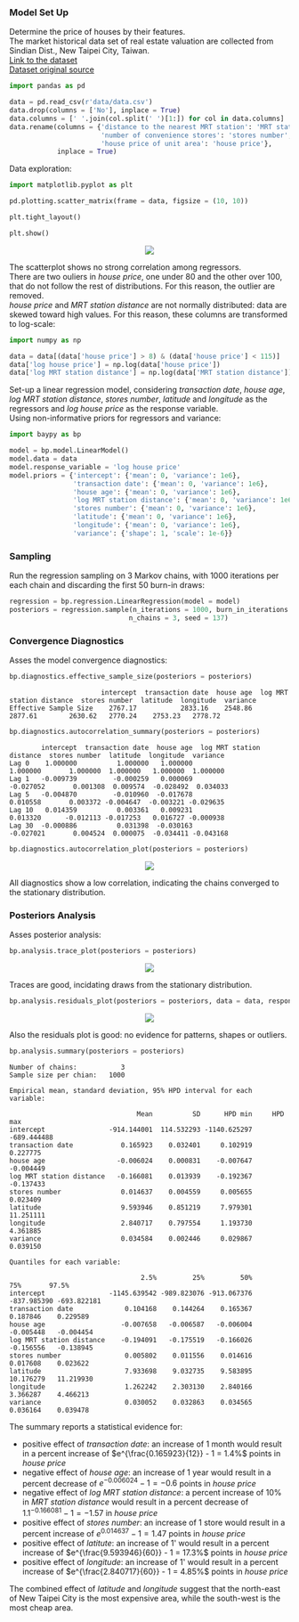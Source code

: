 ### Model Set Up

Determine the price of houses by their features.  
The market historical data set of real estate valuation are collected 
from Sindian Dist., New Taipei City, Taiwan.  
[Link to the dataset](https://github.com/AndreaBlengino/baypy/blob/master/examples/real_estate/data/data.csv)  
[Dataset original source](https://archive.ics.uci.edu/dataset/477/real+estate+valuation+data+set)

```python
import pandas as pd

data = pd.read_csv(r'data/data.csv')
data.drop(columns = ['No'], inplace = True)
data.columns = [' '.join(col.split(' ')[1:]) for col in data.columns]
data.rename(columns = {'distance to the nearest MRT station': 'MRT station distance',
                       'number of convenience stores': 'stores number',
                       'house price of unit area': 'house price'},
            inplace = True)
```

Data exploration:

```python
import matplotlib.pyplot as plt

pd.plotting.scatter_matrix(frame = data, figsize = (10, 10))

plt.tight_layout()

plt.show()
```

<p align="center">
    <img src="images/original_data.png">
</p>

The scatterplot shows no strong correlation among regressors.   
There are two ouliers in *house price*, one under 80 and the other over 
100, that do not follow the rest of distributions. For this reason, the
outlier are removed.  
*house price* and *MRT station distance* are not normally distributed: 
data are skewed toward high values. For this reason, these columns are 
transformed to log-scale:

```python
import numpy as np

data = data[(data['house price'] > 8) & (data['house price'] < 115)]
data['log house price'] = np.log(data['house price'])
data['log MRT station distance'] = np.log(data['MRT station distance'])
```

Set-up a linear regression model, considering *transaction date*, 
*house age*, *log MRT station distance*, *stores number*, *latitude* and
*longitude* as the regressors and *log house price* as the response 
variable.  
Using non-informative priors for regressors and variance:

```python
import baypy as bp

model = bp.model.LinearModel()
model.data = data
model.response_variable = 'log house price'
model.priors = {'intercept': {'mean': 0, 'variance': 1e6},
                'transaction date': {'mean': 0, 'variance': 1e6},
                'house age': {'mean': 0, 'variance': 1e6},
                'log MRT station distance': {'mean': 0, 'variance': 1e6},
                'stores number': {'mean': 0, 'variance': 1e6},
                'latitude': {'mean': 0, 'variance': 1e6},
                'longitude': {'mean': 0, 'variance': 1e6},
                'variance': {'shape': 1, 'scale': 1e-6}}
```

### Sampling

Run the regression sampling on 3 Markov chains, with 1000 iterations per 
each chain and discarding the first 50 burn-in draws:

```python
regression = bp.regression.LinearRegression(model = model)
posteriors = regression.sample(n_iterations = 1000, burn_in_iterations = 50, 
                              n_chains = 3, seed = 137)
```

### Convergence Diagnostics

Asses the model convergence diagnostics:

```python
bp.diagnostics.effective_sample_size(posteriors = posteriors)
```
```
                       intercept  transaction date  house age  log MRT station distance  stores number  latitude  longitude  variance
Effective Sample Size    2767.17           2833.16    2548.86                   2877.61        2630.62   2770.24    2753.23   2778.72
```

```python
bp.diagnostics.autocorrelation_summary(posteriors = posteriors)
```
```
        intercept  transaction date  house age  log MRT station distance  stores number  latitude  longitude  variance
Lag 0    1.000000          1.000000   1.000000                  1.000000       1.000000  1.000000   1.000000  1.000000
Lag 1   -0.009739         -0.000259   0.000069                 -0.027052       0.001308  0.009574  -0.028492  0.034033
Lag 5   -0.004870         -0.010960  -0.017678                  0.010558       0.003372 -0.004647  -0.003221 -0.029635
Lag 10   0.014359          0.003361   0.009231                  0.013320      -0.012113 -0.017253   0.016727 -0.000938
Lag 30  -0.000886          0.031398  -0.030163                 -0.027021       0.004524  0.000075  -0.034411 -0.043168
```

```python
bp.diagnostics.autocorrelation_plot(posteriors = posteriors)
```

<p align="center">
    <img src="images/autocorrelation_plot.png">
</p>

All diagnostics show a low correlation, indicating the chains 
converged to the stationary distribution.

### Posteriors Analysis

Asses posterior analysis:

```python
bp.analysis.trace_plot(posteriors = posteriors)
```

<p align="center">
    <img src="images/trace_plot.png">
</p>

Traces are good, incidating draws from the stationary distribution.

```python
bp.analysis.residuals_plot(posteriors = posteriors, data = data, response_variable = 'y')
```

<p align="center">
    <img src="images/residuals_plot.png">
</p>

Also the residuals plot is good: no evidence for patterns, shapes or 
outliers.

```python
bp.analysis.summary(posteriors = posteriors)
```
```
Number of chains:           3
Sample size per chian:   1000

Empirical mean, standard deviation, 95% HPD interval for each variable:

                                Mean          SD      HPD min     HPD max
intercept                -914.144001  114.532293 -1140.625297 -689.444488
transaction date            0.165923    0.032401     0.102919    0.227775
house age                  -0.006024    0.000831    -0.007647   -0.004449
log MRT station distance   -0.166081    0.013939    -0.192367   -0.137433
stores number               0.014637    0.004559     0.005655    0.023409
latitude                    9.593946    0.851219     7.979301   11.251111
longitude                   2.840717    0.797554     1.193730    4.361885
variance                    0.034584    0.002446     0.029867    0.039150

Quantiles for each variable:

                                 2.5%         25%         50%         75%       97.5%
intercept                -1145.639542 -989.823076 -913.067376 -837.985390 -693.822181
transaction date             0.104168    0.144264    0.165367    0.187846    0.229589
house age                   -0.007658   -0.006587   -0.006004   -0.005448   -0.004454
log MRT station distance    -0.194091   -0.175519   -0.166026   -0.156556   -0.138945
stores number                0.005802    0.011556    0.014616    0.017608    0.023622
latitude                     7.933698    9.032735    9.583895   10.176279   11.219930
longitude                    1.262242    2.303130    2.840166    3.366287    4.466213
variance                     0.030052    0.032863    0.034565    0.036164    0.039478
```

The summary reports a statistical evidence for:

- positive effect of *transaction date*: an increase of 1 month would 
result in a percent increase of $e^{\frac{0.165923}{12}} - 1 = 1.4%$ 
points in *house price*
- negative effect of *house age*: an increase of 1 year would result
in a percent decrease of $e^{-0.006024} - 1 = -0.6%$ points in *house 
price*
- negative effect of *log MRT station distance*: a percent increase of
10% in *MRT station distance* would result in a percent decrease of 
$1.1^{-0.166081} - 1 = -1.57%$ in *house price*
- positive effect of *stores number*: an increase of 1 store would 
result in a percent increase of $e^{0.014637} - 1 = 1.47%$ points in 
*house price*
- positive effect of *latitute*: an increase of 1' would result in a 
percent increase of $e^{\frac{9.593946}{60}} - 1 = 17.3%$ points in 
*house price*
- positive effect of *longitude*: an increase of 1' would result in a 
percent increase of $e^{\frac{2.840717}{60}} - 1 = 4.85%$ points in 
*house price*

The combined effect of *latitude* and *longitude* suggest that the 
north-east of New Taipei City is the most expensive area, while the
south-west is the most cheap area.
